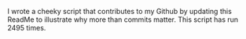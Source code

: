 I wrote a cheeky script that contributes to my Github by updating this ReadMe to illustrate why more than commits matter. This script has run 2495 times.